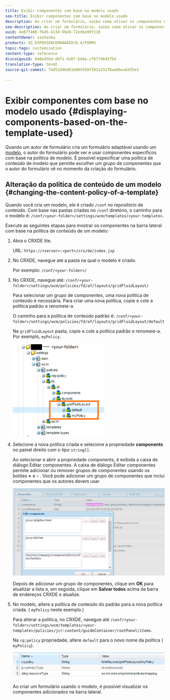 ```yaml
---
title: Exibir componentes com base no modelo usado
seo-title: Exibir componentes com base no modelo usado
description: Ao criar um formulário, saiba como ativar os componentes na barra lateral com base no modelo selecionado.
seo-description: Ao criar um formulário, saiba como ativar os componentes na barra lateral com base no modelo selecionado.
uuid: 4e87f400-fb45-413d-9be8-72edbe99f210
contentOwner: sashanka
products: SG_EXPERIENCEMANAGER/6.4/FORMS
topic-tags: customization
content-type: reference
discoiquuid: 940e45b4-dbf1-4207-bd4a-cf677d645fb4
translation-type: tm+mt
source-git-commit: 74d51d46d61b005930f382a33278ae0bea6435e2

---
```



# Exibir componentes com base no modelo usado {#displaying-components-based-on-the-template-used}

Quando um autor de formulário cria um formulário adaptável usando um [modelo](/help/forms/using/template-editor.md), o autor do formulário pode ver e usar componentes específicos com base na política de modelo. É possível especificar uma política de conteúdo de modelo que permite escolher um grupo de componentes que o autor do formulário vê no momento da criação do formulário.

## Alteração da política de conteúdo de um modelo {#changing-the-content-policy-of-a-template}

Quando você cria um modelo, ele é criado `/conf` no repositório de conteúdo. Com base nas pastas criadas no `/conf` diretório, o caminho para o modelo é: `/conf/<your-folder>/settings/wcm/templates/<your-template>`.

Execute as seguintes etapas para mostrar os componentes na barra lateral com base na política de conteúdo de um modelo:

1. Abra o CRXDE lite.

   URL: `https://<server>:<port>/crx/de/index.jsp`

1. No CRXDE, navegue até a pasta na qual o modelo é criado.

   Por exemplo: `/conf/<your-folder>/`

1. No CRXDE, navegue até: `/conf/<your-folder>/settings/wcm/policies/fd/af/layouts/gridFluidLayout/`

   Para selecionar um grupo de componentes, uma nova política de conteúdo é necessária. Para criar uma nova política, copie e cole a política padrão e renomeie-a.

   O caminho para a política de conteúdo padrão é: `/conf/<your-folder>/settings/wcm/policies/fd/af/layouts/gridFluidLayout/default`

   Na `gridFluidLayout` pasta, copie e cole a política padrão e renomeie-a. Por exemplo, `myPolicy`.

   ![Copiando políticas padrão](assets/crx-default1.png)

1. Selecione a nova política criada e selecione a propriedade **components** no painel direito com o tipo `string[]`.

   Ao selecionar e abrir a propriedade components, é exibida a caixa de diálogo Editar componentes. A caixa de diálogo Editar componentes permite adicionar ou remover grupos de componentes usando os botões **+** e **-** . Você pode adicionar um grupo de componentes que inclui componentes que os autores devem usar.

   ![Adicionar ou remover componentes na política](assets/add-components-list1.png)

   Depois de adicionar um grupo de componentes, clique em **OK** para atualizar a lista e, em seguida, clique em **Salvar todos** acima da barra de endereços CRXDE e atualize.

1. No modelo, altere a política de conteúdo do padrão para a nova política criada. ( `myPolicy` neste exemplo.)

   Para alterar a política, no CRXDE, navegue até `/conf/<your-folder>/settings/wcm/templates/<your-template>/policies/jcr:content/guideContainer/rootPanel/items`.

   Na `cq:policy` propriedade, altere `default` para o novo nome da política ( `myPolicy`).

   ![Política de conteúdo de modelo atualizada](assets/updated-policy.png)

   Ao criar um formulário usando o modelo, é possível visualizar os componentes adicionados na barra lateral.

